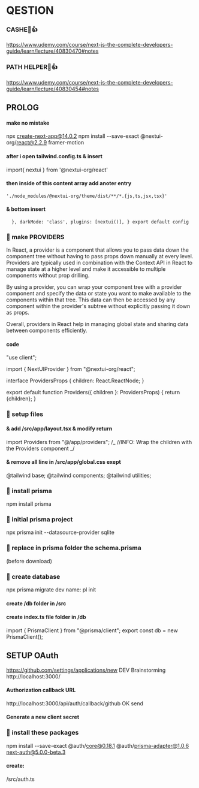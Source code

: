 # QESTION

### CASHE💖👍

https://www.udemy.com/course/next-js-the-complete-developers-guide/learn/lecture/40830470#notes

### PATH HELPER💖👍

https://www.udemy.com/course/next-js-the-complete-developers-guide/learn/lecture/40830454#notes

## PROLOG

#### make no mistake

npx create-next-app@14.0.2
npm install --save-exact @nextui-org/react@2.2.9 framer-motion

#### after i open tailwind.config.ts & insert

import{ nextui } from '@nextui-org/react'

#### then inside of this content array add anoter entry

`'./node_modules/@nextui-org/theme/dist/**/*.{js,ts,jsx,tsx}'`

#### & bottom insert

`  },
  darkMode: 'class',
  plugins: [nextui()],
}
export default config`

### 🙂 make PROVIDERS

In React, a provider is a component that allows you to pass data down the component tree without having to pass props down manually at every level. Providers are typically used in combination with the Context API in React to manage state at a higher level and make it accessible to multiple components without prop drilling.

By using a provider, you can wrap your component tree with a provider component and specify the data or state you want to make available to the components within that tree. This data can then be accessed by any component within the provider's subtree without explicitly passing it down as props.

Overall, providers in React help in managing global state and sharing data between components efficiently.

#### code

"use client";

import { NextUIProvider } from "@nextui-org/react";

interface ProvidersProps {
children: React.ReactNode;
}

export default function Providers({ children }: ProvidersProps) {
return <NextUIProvider>{children}</NextUIProvider>;
}

### 🙂 setup files

#### & add /src/app/layout.tsx & modify return

import Providers from "@/app/providers";
/_ //INFO: Wrap the children with the Providers component _/

#### & remove all line in /src/app/global.css exept

@tailwind base;
@tailwind components;
@tailwind utilities;

### 🙂 install prisma

npm install prisma

### 🙂 initial prisma project

npx prisma init --datasource-provider sqlite

### 🙂 replace in prisma folder the schema.prisma

(before download)

### 🙂 create database

npx prisma migrate dev
name: pl init

#### create /db folder in /src

#### create index.ts file folder in /db

import { PrismaClient } from "@prisma/client";
export const db = new PrismaClient();

## SETUP OAuth

https://github.com/settings/applications/new
DEV Brainstorming
http://localhost:3000/

#### Authorization callback URL

http://localhost:3000/api/auth/callback/github
OK send

#### Generate a new client secret

### 🙂 install these packages

npm install --save-exact @auth/core@0.18.1 @auth/prisma-adapter@1.0.6 next-auth@5.0.0-beta.3

#### create:

/src/auth.ts

